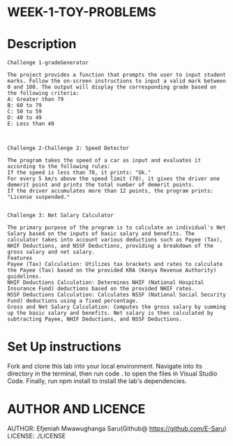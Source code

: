 # WEEK-1-TOY-PROBLEMS

# Description
    Challenge 1-gradeGenerator

    The project provides a function that prompts the user to input student marks. Follow the on-screen instructions to input a valid mark between 0 and 100. The output will display the corresponding grade based on the following criteria:
    A: Greater than 79
    B: 60 to 79
    C: 50 to 59
    D: 40 to 49
    E: Less than 40


    
    Challenge 2-Challenge 2: Speed Detector 

    The program takes the speed of a car as input and evaluates it according to the following rules:
    If the speed is less than 70, it prints: "Ok."
    For every 5 km/s above the speed limit (70), it gives the driver one demerit point and prints the total number of demerit points.
    If the driver accumulates more than 12 points, the program prints: "License suspended."


    Challenge 3: Net Salary Calculator

    The primary purpose of the program is to calculate an individual's Net Salary based on the inputs of basic salary and benefits. The calculator takes into account various deductions such as Payee (Tax), NHIF Deductions, and NSSF Deductions, providing a breakdown of the gross salary and net salary.
    Features
    Payee (Tax) Calculation: Utilizes tax brackets and rates to calculate the Payee (Tax) based on the provided KRA (Kenya Revenue Authority) guidelines.
    NHIF Deductions Calculation: Determines NHIF (National Hospital Insurance Fund) deductions based on the provided NHIF rates.
    NSSF Deductions Calculation: Calculates NSSF (National Social Security Fund) deductions using a fixed percentage.
    Gross and Net Salary Calculation: Computes the gross salary by summing up the basic salary and benefits. Net salary is then calculated by subtracting Payee, NHIF Deductions, and NSSF Deductions.

# Set Up instructions
Fork and clone this lab into your local environment. Navigate into its directory in the terminal, then run code . to open the files in Visual Studio Code. Finally, run npm install to install the lab's dependencies.

# AUTHOR AND LICENCE
AUTHOR: Efjeniah Mwawughanga Saru(Github@ https://github.com/E-Saru)
LICENSE: ./LICENSE

